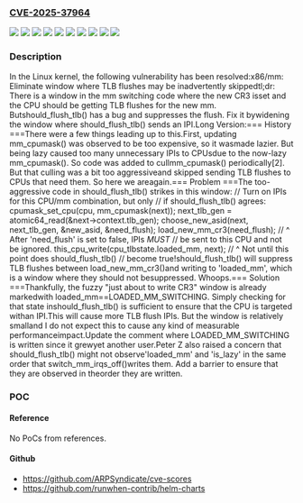 ### [CVE-2025-37964](https://cve.mitre.org/cgi-bin/cvename.cgi?name=CVE-2025-37964)
![](https://img.shields.io/static/v1?label=Product&message=Linux&color=blue)
![](https://img.shields.io/static/v1?label=Version&message=&color=brightgreen)
![](https://img.shields.io/static/v1?label=Version&message=3dbe889a1b829b4c07e0836ff853fe649e51ce4f%20&color=brightgreen)
![](https://img.shields.io/static/v1?label=Version&message=6.14%20&color=brightgreen)
![](https://img.shields.io/static/v1?label=Version&message=6db2526c1d694c91c6e05e2f186c085e9460f202%20&color=brightgreen)
![](https://img.shields.io/static/v1?label=Version&message=848b5815177582de0e1d0118725378e0fbadca20%20&color=brightgreen)
![](https://img.shields.io/static/v1?label=Version&message=a04fe3bfc71e28009e20357b79df1e8ef7c9d600%20&color=brightgreen)
![](https://img.shields.io/static/v1?label=Version&message=b47002ed65ade940839b7f439ff4a194e7d5ec28%20&color=brightgreen)
![](https://img.shields.io/static/v1?label=Version&message=d1347977661342cb09a304a17701eb2d4aa21dec%20&color=brightgreen)
![](https://img.shields.io/static/v1?label=Vulnerability&message=n%2Fa&color=blue)

### Description

In the Linux kernel, the following vulnerability has been resolved:x86/mm: Eliminate window where TLB flushes may be inadvertently skippedtl;dr: There is a window in the mm switching code where the new CR3 isset and the CPU should be getting TLB flushes for the new mm.  Butshould_flush_tlb() has a bug and suppresses the flush.  Fix it bywidening the window where should_flush_tlb() sends an IPI.Long Version:=== History ===There were a few things leading up to this.First, updating mm_cpumask() was observed to be too expensive, so it wasmade lazier.  But being lazy caused too many unnecessary IPIs to CPUsdue to the now-lazy mm_cpumask().  So code was added to cullmm_cpumask() periodically[2].  But that culling was a bit too aggressiveand skipped sending TLB flushes to CPUs that need them.  So here we areagain.=== Problem ===The too-aggressive code in should_flush_tlb() strikes in this window:	// Turn on IPIs for this CPU/mm combination, but only	// if should_flush_tlb() agrees:	cpumask_set_cpu(cpu, mm_cpumask(next));	next_tlb_gen = atomic64_read(&next->context.tlb_gen);	choose_new_asid(next, next_tlb_gen, &new_asid, &need_flush);	load_new_mm_cr3(need_flush);	// ^ After 'need_flush' is set to false, IPIs *MUST*	// be sent to this CPU and not be ignored.        this_cpu_write(cpu_tlbstate.loaded_mm, next);	// ^ Not until this point does should_flush_tlb()	// become true!should_flush_tlb() will suppress TLB flushes between load_new_mm_cr3()and writing to 'loaded_mm', which is a window where they should not besuppressed.  Whoops.=== Solution ===Thankfully, the fuzzy "just about to write CR3" window is already markedwith loaded_mm==LOADED_MM_SWITCHING.  Simply checking for that state inshould_flush_tlb() is sufficient to ensure that the CPU is targeted withan IPI.This will cause more TLB flush IPIs.  But the window is relatively smalland I do not expect this to cause any kind of measurable performanceimpact.Update the comment where LOADED_MM_SWITCHING is written since it grewyet another user.Peter Z also raised a concern that should_flush_tlb() might not observe'loaded_mm' and 'is_lazy' in the same order that switch_mm_irqs_off()writes them.  Add a barrier to ensure that they are observed in theorder they are written.

### POC

#### Reference
No PoCs from references.

#### Github
- https://github.com/ARPSyndicate/cve-scores
- https://github.com/runwhen-contrib/helm-charts

